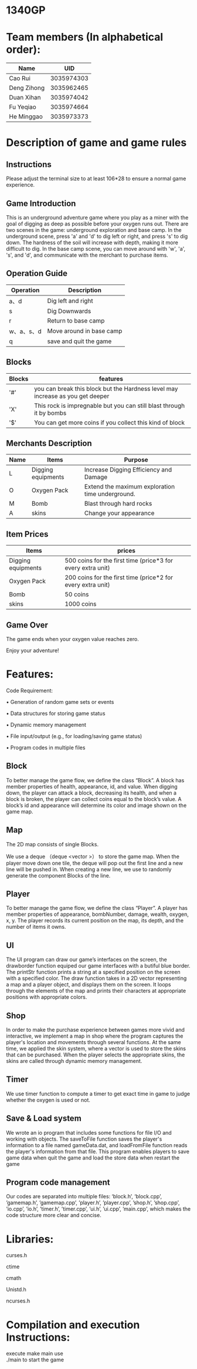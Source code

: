 # 1340GP  
 
# Team members (In alphabetical order): 

 Name | UID 
 ---- | ----
Cao Rui | 3035974303 
Deng Zihong | 3035962465 
Duan Xihan | 3035974042 
Fu Yeqiao | 3035974664 
He Minggao | 3035973373 

 

# Description of game and game rules 

## Instructions 

Please adjust the terminal size to at least 106*28 to ensure a normal game 	experience. 

## Game Introduction 

This is an underground adventure game where you play as a miner with the goal of digging as deep as possible before your oxygen runs out. There are two scenes in the game: underground exploration and base camp. In the underground scene, press 'a' and 'd' to dig left or right, and press 's' to dig down. 
The hardness of the soil will increase with depth, making it more difficult to dig. In the base camp scene, you can move around with 'w', 'a', 's', and 'd', and communicate with the merchant to purchase items.

## Operation Guide 

Operation | Description  
---- | ---- 
a、d | Dig left and right 
s | Dig Downwards 
r | Return to base camp 
w、a、s、d | Move around in base camp 
q | save and quit the game 

## Blocks 

Blocks | features 
---- | ---- 
'#' | you can break this block but the Hardness level may increase as you get deeper 
'X' | This rock is impregnable but you can still blast through it by bombs 
'$' | You can get more coins if you collect this kind of block 

## Merchants Description 

Name | Items |Purpose  
---- | ---- | ---- 
L | Digging equipments| Increase Digging Efficiency and Damage 
O | Oxygen Pack |Extend the maximum exploration time underground. 
M |Bomb | Blast through hard rocks 
A | skins | Change your appearance 

## Item Prices 

Items | prices  
---- | ---- 
Digging equipments| 500 coins for the first time (price*3 for every extra unit) 
Oxygen Pack | 200 coins for the first time  (price*2 for every extra unit) 
Bomb | 50 coins 
skins | 1000 coins 

## Game Over 

The game ends when your oxygen value reaches zero. 

Enjoy your adventure! 



# Features: 

Code Requirement:  

• Generation of random game sets or events  

• Data structures for storing game status  

• Dynamic memory management  

• File input/output (e.g., for loading/saving game status)  

• Program codes in multiple files  

 

## Block  

To better manage the game flow, we define the class “Block”. A 		block has member properties of health, appearance, id, and value. 		When digging down, the player can attack a block, decreasing its 		health, 	and when a block is broken, the player can 	collect coins equal 	 to the block’s value. A block’s id and appearance will determine 		its color and image shown on the game map. 

 

## Map  

The 2D map consists of single Blocks. 

We use a deque （deque <vector<Block> >） to store the game map. 	 When the player move down one tile, the deque will pop out the 		first line and a new line will be pushed in. When creating a new line, 	we use <random> to randomly generate the component Blocks of the 	line. 

 

## Player 

To better manage the game flow, we define the class “Player”. A player has member properties of appearance, bombNumber, damage, wealth, oxygen, x, y. The player records its current position on the map, its depth, and the number of items it owns. 

 

## UI  

The UI program can draw our game’s interfaces on the screen, the 	  	drawborder function equiped our game interfaces with a butiful blue 	border. The printStr function prints a string at a specified position on 	the screen with a specified color. The draw function takes in a 2D 		vector representing a map and a player object, and displays them on 	the screen. It loops through the elements of the map and prints their 	characters at appropriate positions with appropriate colors. 

 

## Shop 

In order to make the purchase experience between games more vivid 	and interactive, we implement a map in shop where the program 		captures the player's location and movements through several 			functions. At the same time, we applied the skin system, where a 		vector is used to store the skins that can be purchased. When the 		player selects the appropriate skins, the skins are called through 		dynamic memory management. 

	 

## Timer

We use timer function to compute a timer to get exact time in game to 	judge whether the oxygen is used or not. 

	 

## Save & Load system 

We wrote an io program that includes some functions for file I/O and 	working with objects. The saveToFile function saves the player's 		information to a file named gameData.dat, and loadFromFile function 	reads the player's information from that file. This program enables 		players to save game data when quit the game and load the store 		data when restart the game 

 

## Program code management 

Our codes are separated into multiple files: ‘block.h’, ‘block.cpp’, 		’gamemap.h’, ’gamemap.cpp’, ’player.h’, ’player.cpp’, ’shop.h’, 			’shop.cpp’, ’io.cpp’, ’io.h’, ’timer.h’, ’timer.cpp’, ’ui.h’, ’ui.cpp’, 			’main.cpp’, which makes the code structure more clear and concise. 

 
 
# Libraries: 

curses.h 

ctime 

cmath 

Unistd.h 

ncurses.h 

 

# Compilation and execution Instructions: 

execute make main use  
./main to start the game  
